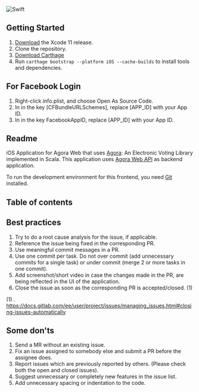 ![Swift](https://github.com/AOSSIE-Org/Agora-iOS/workflows/Swift/badge.svg?branch=gsoc-2020)

## Getting Started

1. [Download](https://developer.apple.com/xcode/download/) the Xcode 11 release.
2. Clone the repository. 
3. [Download Carthage](https://github.com/Carthage/Carthage)
4. Run `carthage bootstrap --platform iOS --cache-builds` to install tools and dependencies.

## For Facebook Login
1. Right-click info.plist, and choose Open As Source Code.
2. In <array><string> in the key [CFBundleURLSchemes], replace [APP_ID] with your App ID.
3. In <string> in the key FacebookAppID, replace [APP_ID] with your App ID.


## Readme

iOS Application for Agora Web that uses [Agora](https://gitlab.com/aossie/Agora/): An Electronic Voting Library implemented in Scala. This application uses [Agora Web API](https://gitlab.com/aossie/Agora-Web) as backend application.

To run the development environment for this frontend, you need [Git](https://git-scm.com/) installed.

## Table of contents


## Best practices

1. Try to do a root cause analysis for the issue, if applicable.
2. Reference the issue being fixed in the corresponding PR.
3. Use meaningful commit messages in a PR.
4. Use one commit per task. Do not over commit (add unnecessary commits for a single task) or under commit (merge 2 or more tasks in one commit).
5. Add screenshot/short video in case the changes made in the PR, are being reflected in the UI of the application.
6. Close the issue as soon as the corresponding PR is accepted/closed. (1)

(1) . https://docs.gitlab.com/ee/user/project/issues/managing_issues.html#closing-issues-automatically


## Some don'ts

1. Send a MR without an existing issue.
2. Fix an issue assigned to somebody else and submit a PR before the assignee does.
3. Report issues which are previously reported by others. (Please check both the open and closed issues).
4. Suggest unnecessary or completely new features in the issue list.
5. Add unnecessary spacing or indentation to the code.
